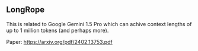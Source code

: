 ## LongRope
This is related to Google Gemini 1.5 Pro which can achive context lengths of up
to 1 million tokens (and perhaps more).

Paper: https://arxiv.org/pdf/2402.13753.pdf
